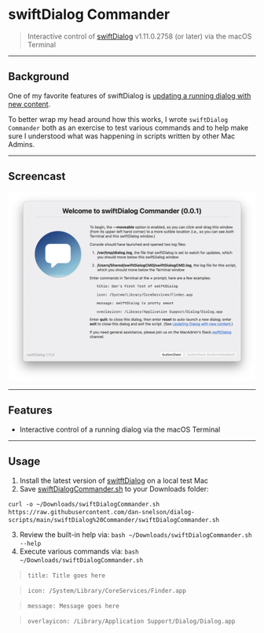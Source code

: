 # swiftDialog Commander

> Interactive control of [swiftDialog](https://github.com/bartreardon/swiftDialog/releases) v1.11.0.2758 (or later) via the macOS Terminal

---

## Background

One of my favorite features of swiftDialog is [updating a running dialog with new content](https://github.com/bartreardon/swiftDialog/wiki/Updating-Dialog-with-new-content--\(v1.9.0).

To better wrap my head around how this works, I wrote `swiftDialog Commander` both as an exercise to test various commands and to help make sure I understood what was happening in scripts written by other Mac Admins.

---

## Screencast

[<img alt="swiftDialog Commander" width="650px" src="images/screencast_still_image.png" />](https://rumble.com/v171h8u-swiftdialog-commander-0.0.1.html)

---

## Features

- Interactive control of a running dialog via the macOS Terminal

---

## Usage

1. Install the latest version of [switftDialog](https://github.com/bartreardon/swiftDialog/releases) on a local test Mac 
2. Save [swiftDialogCommander.sh](https://raw.githubusercontent.com/dan-snelson/dialog-scripts/main/swiftDialog%20Commander/swiftDialogCommander.sh) to your Downloads folder:
```console
curl -o ~/Downloads/swiftDialogCommander.sh https://raw.githubusercontent.com/dan-snelson/dialog-scripts/main/swiftDialog%20Commander/swiftDialogCommander.sh
```
3. Review the built-in help via: `bash ~/Downloads/swiftDialogCommander.sh --help`
4. Execute various commands via: `bash ~/Downloads/swiftDialogCommander.sh`
> `title: Title goes here`

> `icon: /System/Library/CoreServices/Finder.app`

> `message: Message goes here`

> `overlayicon: /Library/Application Support/Dialog/Dialog.app`
